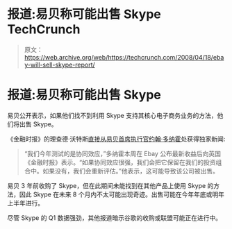 # 报道:易贝称可能出售 Skype TechCrunch

> 原文：<https://web.archive.org/web/https://techcrunch.com/2008/04/18/ebay-will-sell-skype-report/>

# 报道:易贝称可能出售 Skype

易贝公开表示，如果他们找不到利用 Skype 支持其核心电子商务业务的方法，他们将出售 Skype。

《金融时报》的理查德·沃特斯[直接从易贝首席执行官约翰·多纳霍](https://web.archive.org/web/20221006021833/http://us.ft.com/ftgateway/superpage.ft?news_id=fto041720081406499364&page=2)处获得独家新闻:

> “我们今年测试的是协同效应，”多纳霍本周在 Ebay 公布最新收益后向英国《金融时报》表示。“如果协同效应很强，我们会把它保留在我们的投资组合中。如果没有，我们会重新评估。”他表示，这可能导致该公司被出售。

易贝 3 年前收购了 Skype，但在此期间未能找到在其他产品上使用 Skype 的方法，因此 Skype 在未来 8 个月内不太可能出现奇迹。出售可能在今年年底或明年上半年进行。

尽管 Skype 的 Q1 数据强劲，其他报道暗示谷歌的收购或联盟可能正在进行中。